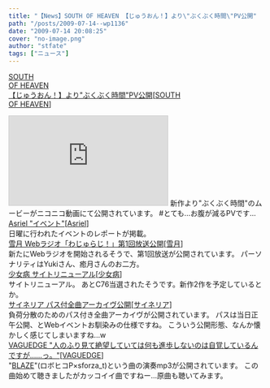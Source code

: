```yaml
---
title: "【News】SOUTH OF HEAVEN 【じゅうおん！】より\"ぶくぶく時間\"PV公開"
path: "/posts/2009-07-14--wp1136"
date: "2009-07-14 20:08:25"
cover: "no-image.png"
author: "stfate"
tags: ["ニュース"]
---
```


<style type="text/css">
<!--
p {white-space: pre-wrap};
-->
</style>

<a class="topics" href="http://s-o-h.jp/products/" target="_blank">SOUTH OF HEAVEN 【じゅうおん！】より"ぶくぶく時間"PV公開</a><span class="junre">[<a href="http://s-o-h.jp/" target="_blank">SOUTH OF HEAVEN</a>]</span>
<div class="news"><iframe width="312" height="176" src="http://ext.nicovideo.jp/thumb/sm7622963" scrolling="no" style="border:solid 1px #CCC;" frameborder="0"><a href="http://www.nicovideo.jp/watch/sm7622963">【ニコニコ動画】[けいおん！]ぶくぶく時間　byじゅうおん！（メタルアレンジ）</a></iframe>
新作より"ぶくぶく時間"のムービーがニコニコ動画にて公開されています。
#とても…お腹が減るPVです…</div>
<a class="topics" href="http://ameblo.jp/asriel-blog/" target="_blank">Asriel "イベント"</a><span class="junre">[<a href="http://www.asriel.jp/m/" target="_blank">Asriel</a>]</span>
<div class="news">日曜に行われたイベントのレポートが掲載。</div>
<a class="topics" href="http://aonokioku.sakura.ne.jp/setsugetsu/" target="_blank">雪月 Webラジオ「わじゅらじ！」第1回放送公開</a><span class="junre">[<a href="http://aonokioku.sakura.ne.jp/setsugetsu/" target="_blank">雪月</a>]</span>
<div class="news">新たにWebラジオを開始されるそうで、第1回放送が公開されています。
パーソナリティはYukiさん、癒月さんのお二方。</div>
<a class="topics" href="http://www.girldisease.com/" target="_blank">少女病 サイトリニューアル</a><span class="junre">[<a href="http://www.girldisease.com/" target="_blank">少女病</a>]</span>
<div class="news">サイトリニューアル。
あとC76当選されたそうです。新作2作を予定しているとか。</div>
<a class="topics" href="http://cineraria-tfs.net/" target="_blank">サイネリア パス付全曲アーカイヴ公開</a><span class="junre">[<a href="http://cineraria-tfs.net/" target="_blank">サイネリア</a>]</span>
<div class="news">負荷分散のためのパス付き全曲アーカイヴが公開されています。
パスは当日正午公開、とWebイベントお馴染みの仕様ですね。
こういう公開形態、なんか懐かしく感じてしまいますね…w</div>
<a class="topics" href="http://d.hatena.ne.jp/hull1522/" target="_blank">VAGUEDGE "人のふり見て絶望していては何も進歩しないのは自覚しているんですが……っ。"</a><span class="junre">[<a href="http://hull.s53.xrea.com/" target="_blank">VAGUEDGE</a>]</span>
<div class="news">"<a href="http://www.nicovideo.jp/watch/sm6753213" target="_blank">BLAZE</a>"(ロボヒコP×sforza_t)という曲の演奏mp3が公開されています。
この曲始めて聴きましたがカッコイイ曲ですねー…原曲も聴いてみます。</div>
